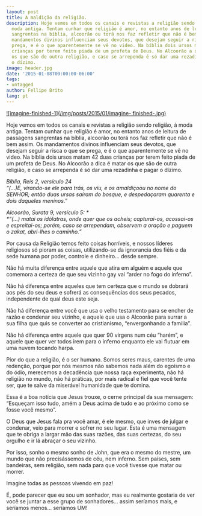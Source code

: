```yaml
---
layout: post
title: A maldição da religião.
description: Hoje vemos em todos os canais e revistas a religião sendo religião, à
  moda antiga. Tentam cunhar que religião é amor, no entanto anos de leitura de passagens
  sangrentas na bíblia, alcoorão ou torá nos faz refletir que não é bem assim. Os
  mandamentos divinos influenciam seus devotos, que desejam seguir a risca o que se
  prega, e é o que aparentemente se vê no video. Na bíblia dois ursos matam 42 duas
  crianças por terem feito piada de um profeta de Deus. No Alcoorão a dica é matar
  os que são de outra religião, e caso se arrependa é só dar uma rezadinha e pagar
  o dízimo.
image: header.jpg
date: '2015-01-08T00:00:00-06:00'
tags:
- untagged
author: Fellipe Brito
lang: pt
---
```


[![imagine-finished-1](/img/posts/2015/01/imagine-
finished-.jpg)](/img/posts/2015/01/imagine-finished-1.jpg)

Hoje vemos em todos os canais e revistas a religião sendo religião, à moda
antiga. Tentam cunhar que religião é amor, no entanto anos de leitura de
passagens sangrentas na bíblia, alcoorão ou torá nos faz refletir que não é
bem assim. Os mandamentos divinos influenciam seus devotos, que desejam seguir
a risca o que se prega, e é o que aparentemente se vê no video. Na bíblia dois
ursos matam 42 duas crianças por terem feito piada de um profeta de Deus. No
Alcoorão a dica é matar os que são de outra religião, e caso se arrependa é só
dar uma rezadinha e pagar o dízimo.

_Bíblia, Reis 2, versículo 24_  
_“(…)E, virando-se ele para trás, os viu, e os amaldiçoou no nome do SENHOR;
então duas ursas saíram do bosque, e despedaçaram quarenta e dois daqueles
meninos.”_

_Alcoorão, Surata 9, versículo 5: *  
*“(…) matai os idólatras, onde quer que os acheis; capturai-os, acossai-os e espreitai-os; porém, caso se arrependam, observem a oração e paguem o zakat, abri-lhes o caminho.”_

Por causa da Religião temos feito coisas horríveis, e nossos líderes
religiosos só pioram as coisas, utilizando-se da ignorancia dos fiéis e da
sede humana por poder, controle e dinheiro… desde sempre.

Não há muita diferença entre aquele que atira em alguém e aquele que comemora
a certeza de que seu vizinho gay vai “arder no fogo do inferno”.

Não há diferença entre aqueles que tem certeza que o mundo se dobrará aos pés
do seu deus e sofrerá as consequências dos seus pecados, independente de qual
deus este seja.

Não há diferença entre você que usa o velho testamento para se encher de razão
e condenar seu vizinho, e aquele que usa o Alcoorão para surrar a sua filha
que quis se converter ao cristianismo, “envergonhando a familia”.

Não há diferença entre aquele que quer 90 virgens num céu “harém”, e aquele
que quer ver todos irem para o inferno enquanto ele vai flutuar em uma nuvem
tocando harpa.

Pior do que a religião, é o ser humano. Somos seres maus, carentes de uma
redenção, porque por nós mesmos não sabemos nada além do egoísmo e do ódio,
merecemos a decadência que nossa raça experimenta, não há religião no mundo,
não há práticas, por mais radical e fiel que você tente ser, que te salve da
miserável humanidade que te domina.

Essa é a boa notícia que Jesus trouxe, o cerne principal da sua mensagem:
“Esqueçam isso tudo, amém a Deus acima de tudo e ao próximo como se fosse você
mesmo”.

O Deus que Jesus fala pra você amar, é ele mesmo, que inves de julgar e
condenar, veio para morrer e sofrer no seu lugar. Esta é uma mensagem que te
obriga a largar mão das suas razões, das suas certezas, do seu orgulho e ir lá
abraçar o seu vizinho.

Por isso, sonho o mesmo sonho de John, que era o mesmo do mestre, um mundo que
não precisássemos de céu, nem inferno. Sem países, sem bandeiras, sem
religião, sem nada para que você tivesse que matar ou morrer.

Imagine todas as pessoas vivendo em paz!

É, pode parecer que eu sou um sonhador, mas eu realmente gostaria de ver você
se juntar a esse grupo de sonhadores… assim seríamos mais, e seríamos menos…
seríamos UM!

